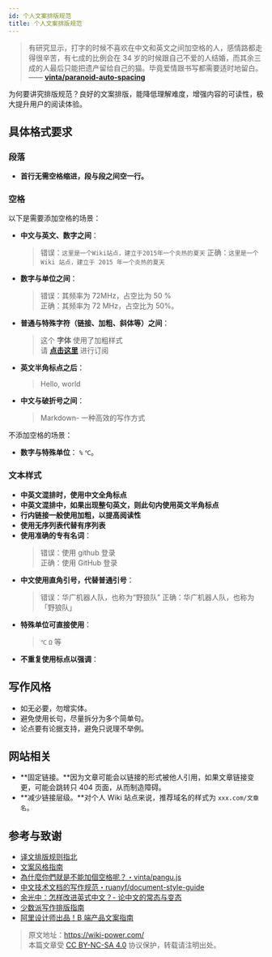 ```yaml
---
id: 个人文案排版规范
title: 个人文案排版规范
---
```


> 有研究显示，打字的时候不喜欢在中文和英文之间加空格的人，感情路都走得很辛苦，有七成的比例会在 34 岁的时候跟自己不爱的人结婚，而其余三成的人最后只能把遗产留给自己的猫。毕竟爱情跟书写都需要适时地留白。 —— [**vinta/paranoid-auto-spacing**](https://github.com/vinta/pangu.js)

为何要讲究排版规范？良好的文案排版，能降低理解难度，增强内容的可读性，极大提升用户的阅读体验。

## 具体格式要求

### 段落

- **首行无需空格缩进，段与段之间空一行。**

### 空格

以下是需要添加空格的场景：

- **中文与英文、数字之间**：
  > 错误：`这里是一个Wiki站点，建立于2015年一个炎热的夏天`
  > 正确：`这里是一个 Wiki 站点，建立于 2015 年一个炎热的夏天`
- **数字与单位之间**：
  > 错误：其频率为 72MHz，占空比为 50 %  
  > 正确：其频率为 72 MHz，占空比为 50%。
- **普通与特殊字符（链接、加粗、斜体等）之间**：
  > 这个 **字体** 使用了加粗样式  
  > 请 [**点击这里**](https://wiki.wildwolf.pw/) 进行订阅
- **英文半角标点之后**：
  > Hello, world
- **中文与破折号之间**：
  > Markdown- 一种高效的写作方式

不添加空格的场景：

- **数字与特殊单位**： `%` `℃`。

### 文本样式

- **中英文混排时，使用中文全角标点**
- **中英文混排中，如果出现整句英文，则此句内使用英文半角标点**
- **行内链接一般使用加粗，以提高阅读性**
- **使用无序列表代替有序列表**
- **使用准确的专有名词**：
  > 错误：使用 github 登录  
  > 正确：使用 GitHub 登录
- **中文使用直角引号，代替普通引号**：
  > 错误：华广机器人队，也称为“野狼队”
  > 正确：华广机器人队，也称为「野狼队」
- **特殊单位可直接使用**：
  > `℃` `Ω` 等
- **不重复使用标点以强调**：

## 写作风格

- 如无必要，勿增实体。
- 避免使用长句，尽量拆分为多个简单句。
- 论点要有论据支持，避免只说理不举例。

## 网站相关

- **固定链接。**因为文章可能会以链接的形式被他人引用，如果文章链接变更，可能会跳转只 404 页面，从而制造障碍。
- **减少链接层级。**对个人 Wiki 站点来说，推荐域名的样式为 `xxx.com/文章名`。

## 参考与致谢

- [译文排版规则指北](https://github.com/xitu/gold-miner/wiki/%E8%AF%91%E6%96%87%E6%8E%92%E7%89%88%E8%A7%84%E5%88%99%E6%8C%87%E5%8C%97)
- [文案风格指南](https://open.leancloud.cn/copywriting-style-guide/)
- [為什麼你們就是不能加個空格呢？・vinta/pangu.js](https://github.com/vinta/pangu.js)
- [中文技术文档的写作规范・ruanyf/document-style-guide](https://github.com/ruanyf/document-style-guide)
- [余光中：怎样改进英式中文？- 论中文的常态与变态](https://open.leancloud.cn/improve-chinese/)
- [少数派写作排版指南](https://sspai.com/post/37815)
- [阿里设计师出品！B 端产品文案指南](https://mp.weixin.qq.com/s/58f12ia2iFRTOXJitQIO2w)

> 原文地址：<https://wiki-power.com/>  
> 本篇文章受 [CC BY-NC-SA 4.0](https://creativecommons.org/licenses/by/4.0/deed.zh) 协议保护，转载请注明出处。
